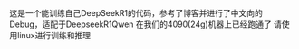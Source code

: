 这是一个能训练自己DeepSeekR1的代码，参考了博客并进行了中文向的Debug，适配于DeepseekR1Qwen
在我们的4090(24g)机器上已经跑通了
请使用linux进行训练和推理



